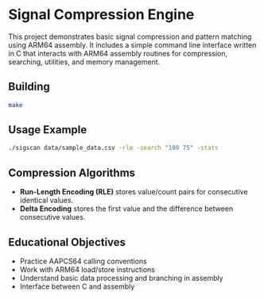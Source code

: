 # Signal Compression Engine

This project demonstrates basic signal compression and pattern matching using ARM64 assembly. It includes a simple command line interface written in C that interacts with ARM64 assembly routines for compression, searching, utilities, and memory management.

## Building


```bash
make
```

## Usage Example

```bash
./sigscan data/sample_data.csv -rle -search "100 75" -stats
```

## Compression Algorithms

* **Run-Length Encoding (RLE)** stores value/count pairs for consecutive identical values.
* **Delta Encoding** stores the first value and the difference between consecutive values.

## Educational Objectives

* Practice AAPCS64 calling conventions
* Work with ARM64 load/store instructions
* Understand basic data processing and branching in assembly
* Interface between C and assembly
